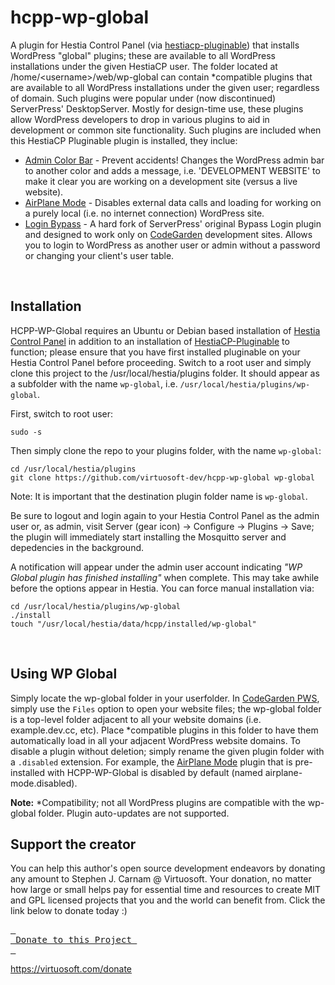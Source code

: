 # hcpp-wp-global
A plugin for Hestia Control Panel (via [hestiacp-pluginable](https://github.com/virtuosoft-dev/hestiacp-pluginable)) that installs WordPress "global" plugins; these are available to all WordPress installations under the given HestiaCP user. The folder located at /home/&lt;username&gt;/web/wp-global can contain *compatible plugins that are available to all WordPress installations under the given user; regardless of domain. Such plugins were popular under (now discontinued) ServerPress' DesktopServer. Mostly for design-time use, these plugins allow WordPress developers to drop in various plugins to aid in development or common site functionality. Such plugins are included when this HestiaCP Pluginable plugin is installed, they inclue:

* [Admin Color Bar](https://github.com/ServerPress/admin-color-bar) - Prevent accidents! Changes the WordPress admin bar to another color and adds a message, i.e. 'DEVELOPMENT WEBSITE' to make it clear you are working on a development site (versus a live website).
* [AirPlane Mode](https://github.com/norcross/airplane-mode) - Disables external data calls and loading for working on a purely local (i.e. no internet connection) WordPress site.
* [Login Bypass](https://github.com/virtuosoft-dev/login-bypass) - A hard fork of ServerPress' original Bypass Login plugin and designed to work only on [CodeGarden](https://code.gdn/pws) development sites. Allows you to login to WordPress as another user or admin without a password or changing your client's user table.

&nbsp;
## Installation
HCPP-WP-Global requires an Ubuntu or Debian based installation of [Hestia Control Panel](https://hestiacp.com) in addition to an installation of [HestiaCP-Pluginable](https://github.com/virtuosoft-dev/hestiacp-pluginable) to function; please ensure that you have first installed pluginable on your Hestia Control Panel before proceeding. Switch to a root user and simply clone this project to the /usr/local/hestia/plugins folder. It should appear as a subfolder with the name `wp-global`, i.e. `/usr/local/hestia/plugins/wp-global`.

First, switch to root user:
```
sudo -s
```

Then simply clone the repo to your plugins folder, with the name `wp-global`:

```
cd /usr/local/hestia/plugins
git clone https://github.com/virtuosoft-dev/hcpp-wp-global wp-global
```

Note: It is important that the destination plugin folder name is `wp-global`.

Be sure to logout and login again to your Hestia Control Panel as the admin user or, as admin, visit Server (gear icon) -> Configure -> Plugins -> Save; the plugin will immediately start installing the Mosquitto server and depedencies in the background. 

<!--<br><img src='images/wp-global.jpg' width='50%'><br>
<sub>Figure 1 - WP Global plugin install notification</sub>-->

A notification will appear under the admin user account indicating *"WP Global plugin has finished installing"* when complete. This may take awhile before the options appear in Hestia. You can force manual installation via:

```
cd /usr/local/hestia/plugins/wp-global
./install
touch "/usr/local/hestia/data/hcpp/installed/wp-global"
```

&nbsp;
## Using WP Global
Simply locate the wp-global folder in your userfolder. In [CodeGarden PWS](https://code.gdn/pws), simply use the `Files` option to open your website files; the wp-global folder is a top-level folder adjacent to all your website domains (i.e. example.dev.cc, etc). Place *compatible plugins in this folder to have them automatically load in all your adjacent WordPress website domains. To disable a plugin without deletion; simply rename the given plugin folder with a `.disabled` extension. For example, the [AirPlane Mode](https://github.com/norcross/airplane-mode) plugin that is pre-installed with HCPP-WP-Global is disabled by default (named airplane-mode.disabled). 

**Note:** *Compatibility; not all WordPress plugins are compatible with the wp-global folder. Plugin auto-updates are not supported. 

## Support the creator
You can help this author's open source development endeavors by donating any amount to Stephen J. Carnam @ Virtuosoft. Your donation, no matter how large or small helps pay for essential time and resources to create MIT and GPL licensed projects that you and the world can benefit from. Click the link below to donate today :)
<div>
         

[<kbd> <br> Donate to this Project <br> </kbd>][KBD]


</div>


<!---------------------------------------------------------------------------->

[KBD]: https://virtuosoft.com/donate

https://virtuosoft.com/donate
